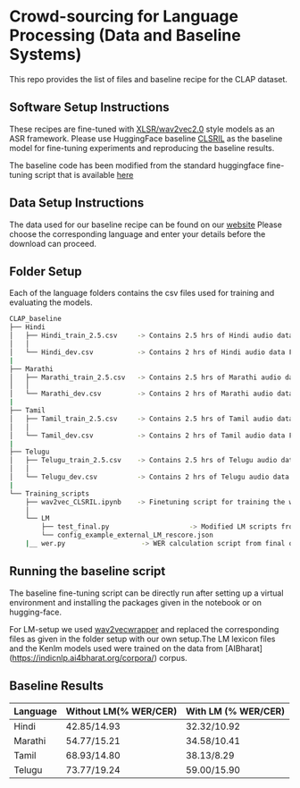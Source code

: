 # Crowd-sourcing for Language Processing (Data and Baseline Systems)

This repo provides the list of files and baseline recipe for the CLAP dataset. 

## Software Setup Instructions
These recipes are fine-tuned with [XLSR/wav2vec2.0](https://huggingface.co/transformers/model_doc/wav2vec2.html) style models as an ASR framework. Please use HuggingFace baseline [CLSRIL](https://huggingface.co/Harveenchadha/wav2vec2-pretrained-clsril-23-10k) as the baseline model for fine-tuning experiments and reproducing the baseline results.

The baseline code has been modified from the standard huggingface fine-tuning script that is available [here](https://huggingface.co/blog/fine-tune-xlsr-wav2vec2)

## Data Setup Instructions

The data used for our baseline recipe can be found on our [website](https://www.cse.iitb.ac.in/clap/downloads.html)
Please choose the corresponding language and enter your details before the download can proceed.

## Folder Setup

Each of the language folders contains the csv files used for training and evaluating the models. 
```bash
CLAP_baseline
├── Hindi																
│   ├── Hindi_train_2.5.csv   	-> Contains 2.5 hrs of Hindi audio data File paths used for training					
│   │																	
│   └── Hindi_dev.csv         	-> Contains 2 hrs of Hindi audio data File paths used for evaluating					
|																	
├── Marathi																
│   ├── Marathi_train_2.5.csv   -> Contains 2.5 hrs of Marathi audio data File paths used for training					
│   │																	
│   └── Marathi_dev.csv         -> Contains 2 hrs of Marathi audio data File paths used for evaluating
|
├── Tamil
│   ├── Tamil_train_2.5.csv   	-> Contains 2.5 hrs of Tamil audio data File paths used for training
│   │
│   └── Tamil_dev.csv         	-> Contains 2 hrs of Tamil audio data File paths used for evaluating
|
├── Telugu
│   ├── Telugu_train_2.5.csv   	-> Contains 2.5 hrs of Telugu audio data File paths used for training
│   │
│   └── Telugu_dev.csv         	-> Contains 2 hrs of Telugu audio data File paths used for evaluating
|
└── Training_scripts
    ├── wav2vec_CLSRIL.ipynb    -> Finetuning script for training the wav2vec base model (CLSRIL)
    │
    └── LM
        ├── test_final.py     				 -> Modified LM scripts from wav2vecwrapper
        └── config_example_external_LM_rescore.json	 
	|__ wer.py					 -> WER calculation script from final outputs

```

## Running the baseline script

The baseline fine-tuning script can be directly run after setting up a virtual environment and installing the packages given in the notebook or on hugging-face.

For LM-setup we used [wav2vecwrapper](https://github.com/Edresson/Wav2Vec-Wrapper) and replaced the corresponding files as given in the folder setup with our own setup.The LM lexicon files and the Kenlm models used were trained on the data from [AIBharat] (https://indicnlp.ai4bharat.org/corpora/) corpus.

## Baseline Results

| Language        |     Without LM(% WER/CER) |     With LM (% WER/CER) |
|-----------------|---------------------------|-------------------------|
| Hindi	          | 42.85/14.93               | 32.32/10.92             |
| Marathi         | 54.77/15.21               | 34.58/10.41             |
| Tamil           | 68.93/14.80               | 38.13/8.29              |
| Telugu          | 73.77/19.24               | 59.00/15.90             |
